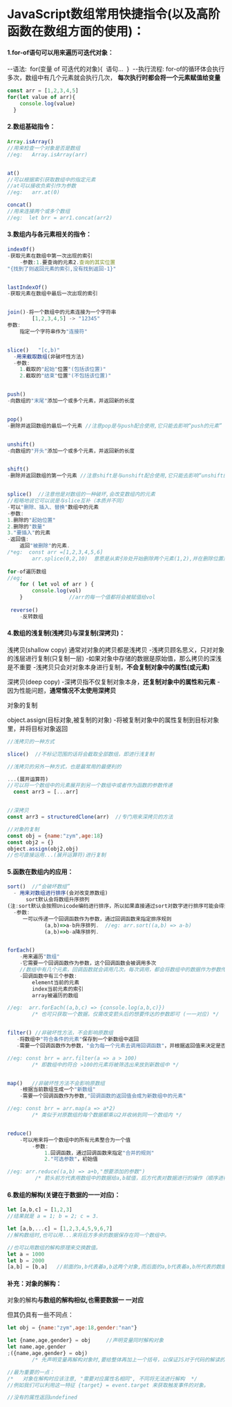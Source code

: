 # JavaScript数组常用快捷指令(以及高阶函数在数组方面的使用)：

#### 1.for-of语句可以用来遍历可迭代对象：

 --语法:
​ for(变量 of 可迭代的对象){
​ 语句…
​ }
​ --执行流程:
​ for-of的循环体会执行多次，数组中有几个元素就会执行几次，
​ **每次执行时都会将一个元素赋值给变量**

```javascript
const arr = [1,2,3,4,5]
for(let value of arr){
    console.log(value)
  }
```

#### 2.数组基础指令：

```javascript
Array.isArray()
//用来检查一个对象是否是数组
//eg:	Array.isArray(arr)


at()
//可以根据索引获取数组中的指定元素
//at可以接收负索引作为参数
//eg:	arr.at(0)

concat()
//用来连接两个或多个数组
//eg:  let brr = arr1.concat(arr2) 
```

#### 3.数组内与各元素相关的指令：

```javascript
index0f()
-获取元素在数组中第一次出现的索引
    -参数:1.要查询的元素2.查询的其实位置
"{找到了则返回元素的索引,没有找到返回-1}"


lastIndexOf()
-获取元素在数组中最后一次出现的索引


join()-将一个数组中的元素连接为一个字符串
		[1,2,3,4,5] -> "12345"
参数:
	指定一个字符串作为"连接符"


slice()   "[c,b)"
  -用来截取数组(非破坏性方法)
  -参数:
	1.截取的"起始"位置"(包括该位置)"
	2.截取的"结束"位置"(不包括该位置)"


push()
-向数组的"末尾"添加一个或多个元素，并返回新的长度


pop()
-删除并返回数组的最后一个元素 //注意pop是与push配合使用,它只能去影响“push的元素”


unshift()
-向数组的"开头"添加一个或多个元素，并返回新的长度


shift()
-删除并返回数组的第一个元素 //注意shift是与unshift配合使用,它只能去影响“unshift的元素”


splice()  //注意他是对数组的一种破坏,会改变数组内的元素
//粗略地说它可以说是与slice互补（本质并不同）
-可以"删除、插入、替换"数组中的元素
-参数:
1.删除的"起始位置"
2.删除的"数量"
3."要插入"的元素
-返回值:
	返回"被删除"的元素.
/*eg:  const arr =[1,2,3,4,5,6]
		arr.splice(0,2,10)  意思是从索引0处开始删除两个元素(1,2),并在删除位置加入“10” */
    
for-of遍历数组
//eg:
	for ( let vol of arr ) {
        console.log(vol)
	} 				//arr的每一个值都将会被赋值给vol
    
 reverse()
	-反转数组
```

#### 4.数组的浅复制(浅拷贝)与深复制(深拷贝)：

浅拷贝(shallow copy)
通常对对象的拷贝都是浅拷贝
-浅拷贝顾名思义，只对对象的浅层进行复制(只复制一层)
-如果对象中存储的数据是原始值，那么拷贝的深浅是不重要
-浅拷贝只会对对象本身进行复制，**不会复制对象中的属性(或元素)**

深拷贝(deep copy)
-深拷贝指不仅复制对象本身，**还复制对象中的属性和元素**
-因为性能问题，**通常情况不太使用深拷贝**

对象的复制

object.assign(目标对象,被复制的对象)
-将被复制对象中的属性复制到目标对象里，并将目标对象返回

```javascript
//浅拷贝的一种方式

slice()  //不标记范围的话将会截取全部数组，即进行浅复制

//浅拷贝的另外一种方式，也是最常用的最便利的

...(展开运算符)
//可以将一个数组中的元素展开到另一个数组中或者作为函数的参数传递
  const arr3 = [...arr]


//深拷贝
const arr3 = structuredClone(arr)  //专门用来深拷贝的方法

//对象的复制
const obj = {name:"zym",age:18}
const obj2 = {}
object.assign(obj2,obj)
//也可直接运用...(展开运算符)进行复制
```







#### 5.函数在数组内的应用：

```javascript
sort()  //“会破坏数组”
  - 用来对数组进行排序(会对改变原数组)
	  sort默认会将数组升序排列
(注:sort默认会按照Unicode编码进行排序，所以如果直接通过sort对数字进行排序可能会得到一个不正确的结果)
  -参数:
     一可以传递一个回调函数作为参数，通过回调函数来指定排序规则
			(a,b)=>a-b升序排列.	 //eg: arr.sort((a,b) => a-b)
			(a,b)=>b-a降序排列.


forEach()
	-用来遍历"数组"
	-它需要一个回调函数作为参数，这个回调函数会被调用多次
	//数组中有几个元素，回调函数就会调用几次。每次调用，都会将数组中的数据作为参数传递
	-回调函数中有三个参数:
		element当前的元素
		index当前元素的索引
		array被遍历的数组

//eg:  arr.forEach((a,b,c) => {console.log(a,b,c)})  
        /* 也可只获取一个数据，仅需改变箭头后的想要传达的参数即可 (一一对应) */


filter() //非破坏性方法，不会影响原数组
   -将数组中"符合条件的元素"保存到一个新数组中返回
   -需要一个回调函数作为参数，"会为每一个元素去调用回调函数"，并根据返回值来决定是否将元素添加到新数组中

//eg: const brr = arr.filter(a => a > 100) 
   		/* 即数组中的符合 >100的元素将被筛选出来放到新数组中 */


map()   //非破坏性方法不会影响原数组
	-根据当前数组生成一个"新数组"
	-需要一个回调函数作为参数,"回调函数的返回值会成为新数组中的元素"

//eg: const brr = arr.map(a => a*2)  
		/* 类似于对原数组的每个数据都乘以2并收纳到同一个数组内 */


reduce()
	-可以用来将一个数组中的所有元素整合为一个值
		-参数:
			1.回调函数，通过回调函数来指定"合并的规则"
			2."可选参数"，初始值

//eg: arr.reduce((a,b) => a+b,"想要添加的参数")  
         /* 箭头前方代表用数组中的数据给a,b赋值，后方代表对数据进行的操作（顺序进行的操作）*/
```

#### 6.数组的解构(关键在于数据的一一对应)：

```javascript
let [a,b,c] = [1,2,3]
//结果就是 a = 1; b = 2; c = 3.

let [a,b,...c] = [1,2,3,4,5,9,6,7]
//解构数组时,也可以用...来将后方多余的数据保存在同一个数组中。

//也可以用数组的解构原理来交换数值。
let a = 1000
let b = 2000
[a,b] = [b,a]   //前面的a,b代表着a,b这两个对象,而后面的a,b代表着a,b所代表的数据。
```

#### 补充：对象的解构：

对象的解构**与数组的解构相似,也需要数据一 一对应**

但其仍具有一些不同点：

```javascript
let obj = {name:"zym",age:18,gender:"nan"} 

let {name,age,gender} = obj 	//声明变量同时解构对象
let name,age,gender
;({name,age,gender} = obj)    
		/* 先声明变量再解构对象时,要给整体再加上一个括号，以保证JS对于代码的解读的正确性(JS会将{}开头的情况判定为一个独立代码块而导致无法正常执行代码) */

//最为重要的一点：
/*	 对象在解构时应该注意, "需要对应属性名相同", 不同将无法进行解构	 */
//例如我们可以利用这一特征 {target} = event.target 来获取触发事件的对象。

//没有的属性返回undefined
```